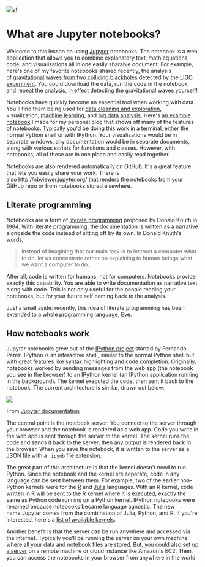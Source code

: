 [![yt](https://img.youtube.com/vi/qiYDWFLyXvg/0.jpg)](https://www.youtube.com/watch?v=qiYDWFLyXvg)

What are Jupyter notebooks?
===========================

Welcome to this lesson on using [Jupyter](http://jupyter.org/) notebooks. The notebook is a web application that allows you to combine explanatory text, math equations, code, and visualizations all in one easily sharable document. For example, here's one of my favorite notebooks shared recently, the analysis of [gravitational waves from two colliding blackholes](https://losc.ligo.org/s/events/GW150914/GW150914_tutorial.html) detected by the [LIGO experiment](https://www.ligo.caltech.edu/news/ligo20160211). You could download the data, run the code in the notebook, and repeat the analysis, in effect detecting the gravitational waves yourself!

Notebooks have quickly become an essential tool when working with data. You'll find them being used for [data cleaning and exploration](http://nbviewer.jupyter.org/github/jmsteinw/Notebooks/blob/master/IndeedJobs.ipynb), visualization, [machine learning](http://nbviewer.jupyter.org/github/masinoa/machine_learning/blob/master/04_Neural_Networks.ipynb), and [big data analysis](http://nbviewer.jupyter.org/github/tdhopper/rta-pyspark-presentation/blob/master/slides.ipynb). Here's [an example notebook](https://github.com/mcleonard/blog_posts/blob/master/body_fat_percentage.ipynb) I made for my personal blog that shows off many of the features of notebooks. Typically you'd be doing this work in a terminal, either the normal Python shell or with IPython. Your visualizations would be in separate windows, any documentation would be in separate documents, along with various scripts for functions and classes. However, with notebooks, all of these are in one place and easily read together.

Notebooks are also rendered automatically on GitHub. It's a great feature that lets you easily share your work. There is also <http://nbviewer.jupyter.org/> that renders the notebooks from your GitHub repo or from notebooks stored elsewhere.

Literate programming
--------------------

Notebooks are a form of [literate programming](http://www.literateprogramming.com/) proposed by Donald Knuth in 1984. With literate programming, the documentation is written as a narrative alongside the code instead of sitting off by its own. In Donald Knuth's words,

> Instead of imagining that our main task is to instruct a computer what to do, let us concentrate rather on explaining to human beings what we want a computer to do.

After all, code is written for humans, not for computers. Notebooks provide exactly this capability. You are able to write documentation as narrative text, along with code. This is not only useful for the people reading your notebooks, but for your future self coming back to the analysis.

Just a small aside: recently, this idea of literate programming has been extended to a whole programming language, [Eve](http://www.witheve.com/).

How notebooks work
------------------

Jupyter notebooks grew out of the [IPython project](https://ipython.org/) started by Fernando Perez. IPython is an interactive shell, similar to the normal Python shell but with great features like syntax highlighting and code completion. Originally, notebooks worked by sending messages from the web app (the notebook you see in the browser) to an IPython kernel (an IPython application running in the background). The kernel executed the code, then sent it back to the notebook. The current architecture is similar, drawn out below.

![](https://video.udacity-data.com/topher/2016/October/5817c83b_notebook-components/notebook-components.png)

From [Jupyter documentation](https://jupyter.readthedocs.io/en/latest/architecture/how_jupyter_ipython_work.html)

The central point is the notebook server. You connect to the server through your browser and the notebook is rendered as a web app. Code you write in the web app is sent through the server to the kernel. The kernel runs the code and sends it back to the server, then any output is rendered back in the browser. When you save the notebook, it is written to the server as a JSON file with a `.ipynb` file extension.

The great part of this architecture is that the kernel doesn't need to run Python. Since the notebook and the kernel are separate, code in any language can be sent between them. For example, two of the earlier non-Python kernels were for the [R](https://www.r-project.org/) and [Julia](http://julialang.org/) languages. With an R kernel, code written in R will be sent to the R kernel where it is executed, exactly the same as Python code running on a Python kernel. IPython notebooks were renamed because notebooks became language agnostic. The new name Jupyter comes from the combination of Julia, Python, and R. If you're interested, here's a [list of available kernels](https://github.com/jupyter/jupyter/wiki/Jupyter-kernels).

Another benefit is that the server can be run anywhere and accessed via the internet. Typically you'll be running the server on your own machine where all your data and notebook files are stored. But, you could also [set up a server](http://jupyter-notebook.readthedocs.io/en/latest/public_server.html) on a remote machine or cloud instance like Amazon's EC2. Then, you can access the notebooks in your browser from anywhere in the world.